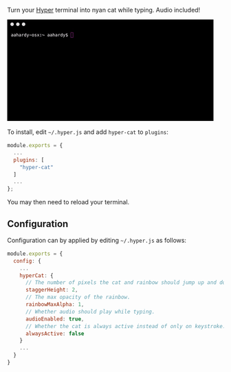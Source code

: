Turn your [Hyper](https://hyper.is/) terminal into nyan cat while typing. Audio included!

![Screen Capture](capture.gif?raw=true "Screen Capture")

To install, edit `~/.hyper.js` and add `hyper-cat` to `plugins`:

```js
module.exports = {
  ...
  plugins: [
    "hyper-cat"
  ]
  ...
};
```

You may then need to reload your terminal.

## Configuration

Configuration can by applied by editing `~/.hyper.js` as follows:

```js
module.exports = {
  config: {
    ...
    hyperCat: {
      // The number of pixels the cat and rainbow should jump up and down.
      staggerHeight: 2, 
      // The max opacity of the rainbow.
      rainbowMaxAlpha: 1, 
      // Whether audio should play while typing.
      audioEnabled: true, 
      // Whether the cat is always active instead of only on keystroke.
      alwaysActive: false 
    }
    ...
  }
}
```
